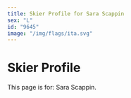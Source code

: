 ```yaml
---
title: Skier Profile for Sara Scappin
sex: "L"
id: "9645"
image: "/img/flags/ita.svg" 
---
```


# Skier Profile

This page is for: Sara Scappin.
    